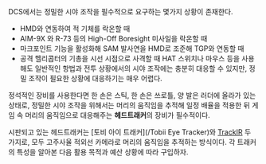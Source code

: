 DCS에서는 정밀한 시야 조작을 필수적으로 요구하는 몇가지 상황이 존재한다.
* HMD와 연동하여 적 기체를 락온할 때
* AIM-9X 와 R-73 등의 High-Off Boresight 미사일을 락온할 때
* 마크포인트 기능을 활성화해 SAM 발사연을 HMD로 조준해 TGP와 연동할 때
* 공격 헬리콥터의 기총을 시선 시점으로 사격할 때
HAT 스위치나 마우스 등을 사용해도 일반적인 항법과 전투 상황에서의 시야 조작에는 충분히 대응할 수 있지만, 정밀 조작이 필요한 상황에 대응하기는 매우 어렵다.

정석적인 장비를 사용한다면 한 손은 스틱, 한 손은 쓰로틀, 양 발은 러더에 올라가 있는 상태로, 정밀한 시야 조작을 위해서는 머리의 움직임을 추적해 일정 배율을 적용한 뒤 게임 속 머리의 움직임으로 대응해주는 **헤드트래커**의 장비가 필수적이다.

시판되고 있는 헤드트래커는 [토비 아이 트래커](/Tobii Eye Tracker)와 [TrackIR](/TrackIR) 두 가지로, 모두 고주사율 적외선 카메라로 머리의 움직임을 추적하는 방식이다. 각 트래커의 특성을 알아본 다음 활용 목적과 예산 상황에 따라 구입하자.
